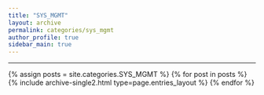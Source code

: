 ```yaml
---
title: "SYS_MGMT"
layout: archive
permalink: categories/sys_mgmt
author_profile: true
sidebar_main: true
---
```


<!-- 공백이 포함되어 있는 카테고리 이름의 경우 site.categories['a b c'] 이런식으로! -->

***

{% assign posts = site.categories.SYS_MGMT %}
{% for post in posts %} {% include archive-single2.html type=page.entries_layout %} {% endfor %}
